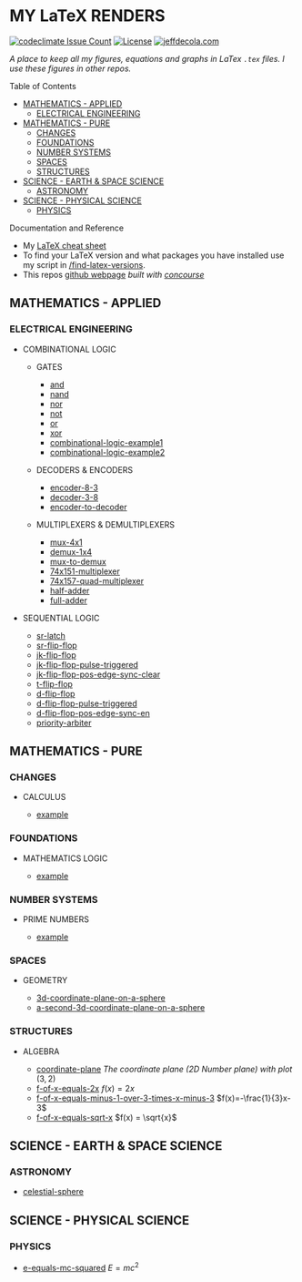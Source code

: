 # MY LaTeX RENDERS

[![codeclimate Issue Count](https://codeclimate.com/github/JeffDeCola/my-latex-renders/badges/issue_count.svg)](https://codeclimate.com/github/JeffDeCola/my-latex-renders/issues)
[![License](https://img.shields.io/:license-mit-blue.svg)](https://jeffdecola.mit-license.org)
[![jeffdecola.com](https://img.shields.io/badge/website-jeffdecola.com-blue)](https://jeffdecola.com)

_A place to keep all my figures, equations
and graphs in LaTex `.tex` files.
I use these figures in other repos._

Table of Contents

* [MATHEMATICS - APPLIED](https://github.com/JeffDeCola/my-latex-renders#mathematics---applied)
  * [ELECTRICAL ENGINEERING](https://github.com/JeffDeCola/my-latex-renders#electrical-engineering)
* [MATHEMATICS - PURE](https://github.com/JeffDeCola/my-latex-renders#mathematics---pure)
  * [CHANGES](https://github.com/JeffDeCola/my-latex-renders#changes)
  * [FOUNDATIONS](https://github.com/JeffDeCola/my-latex-renders#foundations)
  * [NUMBER SYSTEMS](https://github.com/JeffDeCola/my-latex-renders#number-systems)
  * [SPACES](https://github.com/JeffDeCola/my-latex-renders#spaces)
  * [STRUCTURES](https://github.com/JeffDeCola/my-latex-renders#structures)
* [SCIENCE - EARTH & SPACE SCIENCE](https://github.com/JeffDeCola/my-latex-renders#science---earth--space-science)
  * [ASTRONOMY](https://github.com/JeffDeCola/my-latex-renders#astronomy)
* [SCIENCE - PHYSICAL SCIENCE](https://github.com/JeffDeCola/my-latex-renders#science---physical-science)
  * [PHYSICS](https://github.com/JeffDeCola/my-latex-renders#physics)

Documentation and Reference

* My
  [LaTeX cheat sheet](https://github.com/JeffDeCola/my-cheat-sheets/tree/master/software/development/languages/latex-cheat-sheet)
* To find your LaTeX version and what packages you have installed use
  my script in
  [/find-latex-versions](https://github.com/JeffDeCola/my-latex-renders/tree/master/find-latex-versions).
* This repos
  [github webpage](https://jeffdecola.github.io/my-latex-renders/)
  _built with
  [concourse](https://github.com/JeffDeCola/my-latex-renders/blob/master/ci-README.md)_

## MATHEMATICS - APPLIED

### ELECTRICAL ENGINEERING

* COMBINATIONAL LOGIC

  * GATES

    * [and](https://github.com/JeffDeCola/my-latex-renders/tree/master/mathematics/applied/electrical-engineering/combinational-logic/and)
    * [nand](https://github.com/JeffDeCola/my-latex-renders/tree/master/mathematics/applied/electrical-engineering/combinational-logic/nand)
    * [nor](https://github.com/JeffDeCola/my-latex-renders/tree/master/mathematics/applied/electrical-engineering/combinational-logic/nor)
    * [not](https://github.com/JeffDeCola/my-latex-renders/tree/master/mathematics/applied/electrical-engineering/combinational-logic/not)
    * [or](https://github.com/JeffDeCola/my-latex-renders/tree/master/mathematics/applied/electrical-engineering/combinational-logic/or)
    * [xor](https://github.com/JeffDeCola/my-latex-renders/tree/master/mathematics/applied/electrical-engineering/combinational-logic/xor)
    * [combinational-logic-example1](https://github.com/JeffDeCola/my-latex-renders/tree/master/mathematics/applied/electrical-engineering/combinational-logic/combinational-logic-example1)
    * [combinational-logic-example2](https://github.com/JeffDeCola/my-latex-renders/tree/master/mathematics/applied/electrical-engineering/combinational-logic/combinational-logic-example2)

  * DECODERS & ENCODERS

    * [encoder-8-3](https://github.com/JeffDeCola/my-latex-renders/tree/master/mathematics/applied/electrical-engineering/combinational-logic/encoder-8-3)
    * [decoder-3-8](https://github.com/JeffDeCola/my-latex-renders/tree/master/mathematics/applied/electrical-engineering/combinational-logic/decoder-3-8)
    * [encoder-to-decoder](https://github.com/JeffDeCola/my-latex-renders/tree/master/mathematics/applied/electrical-engineering/combinational-logic/encoder-to-decoder)

  * MULTIPLEXERS & DEMULTIPLEXERS

    * [mux-4x1](https://github.com/JeffDeCola/my-latex-renders/tree/master/mathematics/applied/electrical-engineering/combinational-logic/mux-4x1)
    * [demux-1x4](https://github.com/JeffDeCola/my-latex-renders/tree/master/mathematics/applied/electrical-engineering/combinational-logic/demux-1x4)
    * [mux-to-demux](https://github.com/JeffDeCola/my-latex-renders/tree/master/mathematics/applied/electrical-engineering/combinational-logic/mux-to-demux)
    * [74x151-multiplexer](https://github.com/JeffDeCola/my-latex-renders/tree/master/mathematics/applied/electrical-engineering/combinational-logic/74x151-multiplexer)
    * [74x157-quad-multiplexer](https://github.com/JeffDeCola/my-latex-renders/tree/master/mathematics/applied/electrical-engineering/combinational-logic/74x157-quad-multiplexer)
    * [half-adder](https://github.com/JeffDeCola/my-latex-renders/tree/master/mathematics/applied/electrical-engineering/combinational-logic/half-adder)
    * [full-adder](https://github.com/JeffDeCola/my-latex-renders/tree/master/mathematics/applied/electrical-engineering/combinational-logic/full-adder)

* SEQUENTIAL LOGIC

  * [sr-latch](https://github.com/JeffDeCola/my-latex-renders/tree/master/mathematics/applied/electrical-engineering/sequential-logic/sr-latch)
  * [sr-flip-flop](https://github.com/JeffDeCola/my-latex-renders/tree/master/mathematics/applied/electrical-engineering/sequential-logic/sr-flip-flop)
  * [jk-flip-flop](https://github.com/JeffDeCola/my-latex-renders/tree/master/mathematics/applied/electrical-engineering/sequential-logic/jk-flip-flop)
  * [jk-flip-flop-pulse-triggered](https://github.com/JeffDeCola/my-latex-renders/tree/master/mathematics/applied/electrical-engineering/sequential-logic/jk-flip-flop-pulse-triggered)
  * [jk-flip-flop-pos-edge-sync-clear](https://github.com/JeffDeCola/my-latex-renders/tree/master/mathematics/applied/electrical-engineering/sequential-logic/jk-flip-flop-pos-edge-sync-clear)
  * [t-flip-flop](https://github.com/JeffDeCola/my-latex-renders/tree/master/mathematics/applied/electrical-engineering/sequential-logic/t-flip-flop)
  * [d-flip-flop](https://github.com/JeffDeCola/my-latex-renders/tree/master/mathematics/applied/electrical-engineering/sequential-logic/d-flip-flop)
  * [d-flip-flop-pulse-triggered](https://github.com/JeffDeCola/my-latex-renders/tree/master/mathematics/applied/electrical-engineering/sequential-logic/d-flip-flop-pulse-triggered)
  * [d-flip-flop-pos-edge-sync-en](https://github.com/JeffDeCola/my-latex-renders/tree/master/mathematics/applied/electrical-engineering/sequential-logic/d-flip-flop-pos-edge-sync-en)
  * [priority-arbiter](https://github.com/JeffDeCola/my-latex-renders/tree/master/mathematics/applied/electrical-engineering/sequential-logic/priority-arbiter)

## MATHEMATICS - PURE

### CHANGES

* CALCULUS

  * [example](https://github.com/JeffDeCola/my-latex-renders/tree/master/mathematics/pure/changes/calculus/example)

### FOUNDATIONS

* MATHEMATICS LOGIC

  * [example](https://github.com/JeffDeCola/my-latex-renders/tree/master/mathematics/pure/foundations/mathematics-logic/example)

### NUMBER SYSTEMS

* PRIME NUMBERS

  * [example](https://github.com/JeffDeCola/my-latex-renders/tree/master/mathematics/pure/number-systems/prime-numbers/example)

### SPACES

* GEOMETRY

  * [3d-coordinate-plane-on-a-sphere](https://github.com/JeffDeCola/my-latex-renders/tree/master/mathematics/pure/spaces/geometry/3d-coordinate-plane-on-a-sphere)
  * [a-second-3d-coordinate-plane-on-a-sphere](https://github.com/JeffDeCola/my-latex-renders/tree/master/mathematics/pure/spaces/geometry/a-second-3d-coordinate-plane-on-a-sphere)

### STRUCTURES

* ALGEBRA

  * [coordinate-plane](https://github.com/JeffDeCola/my-latex-renders/tree/master/mathematics/pure/structures/algebra/coordinate-plane) _The coordinate plane (2D Number plane) with plot_ $(3,2)$
  * [f-of-x-equals-2x](https://github.com/JeffDeCola/my-latex-renders/tree/master/mathematics/pure/structures/algebra/f-of-x-equals-2x) $f(x) = 2x$
  * [f-of-x-equals-minus-1-over-3-times-x-minus-3](https://github.com/JeffDeCola/my-latex-renders/tree/master/mathematics/pure/structures/algebra/f-of-x-equals-minus-1-over-3-times-x-minus-3) $f(x)=-\frac{1}{3}x-3$
  * [f-of-x-equals-sqrt-x](https://github.com/JeffDeCola/my-latex-renders/tree/master/mathematics/pure/structures/algebra/f-of-x-equals-sqrt-x) $f(x) = \sqrt{x}$

## SCIENCE - EARTH & SPACE SCIENCE

### ASTRONOMY

* [celestial-sphere](https://github.com/JeffDeCola/my-latex-renders/tree/master/science/earth-and-space-science/astronomy/celestial-sphere)

## SCIENCE - PHYSICAL SCIENCE

### PHYSICS

* [e-equals-mc-squared](https://github.com/JeffDeCola/my-latex-renders/tree/master/science/physical-science/physics/e-equals-mc-squared) $E=mc^2$
